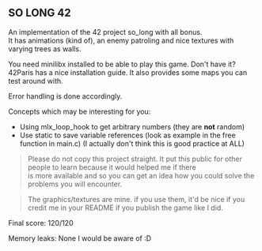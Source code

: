 ## SO LONG 42

An implementation of the 42 project so_long with all bonus.  
It has animations (kind of), an enemy patroling and nice textures with varying trees as walls.  

You need minilibx installed to be able to play this game. 
Don't have it? 42Paris has a nice installation guide.
It also provides some maps you can test around with.  

Error handling is done accordingly.


Concepts which may be interesting for you:
- Using mlx_loop_hook to get arbitrary numbers (they are **not** random)
- Use static to save variable references (look as example in the free function in main.c) (I actually don't think this is good practice at ALL)

> Please do not copy this project straight. It put this public for other people to learn because it would helped me if there  
> is more available and so you can get an idea how you could solve the problems you will encounter.  

> The graphics/textures are mine. if you use them, it'd be nice if you credit me in your README if you publish the game like I did.

Final score: 120/120

Memory leaks: None I would be aware of :D
